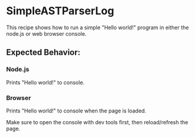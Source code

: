 # SimpleASTParserLog

This recipe shows how to run a simple "Hello world!" program in either the node.js or web browser console.

## Expected Behavior:

### Node.js

Prints "Hello world!" to console.

### Browser

Prints "Hello world!" to console when the page is loaded.

Make sure to open the console with dev tools first, then reload/refresh the page.
